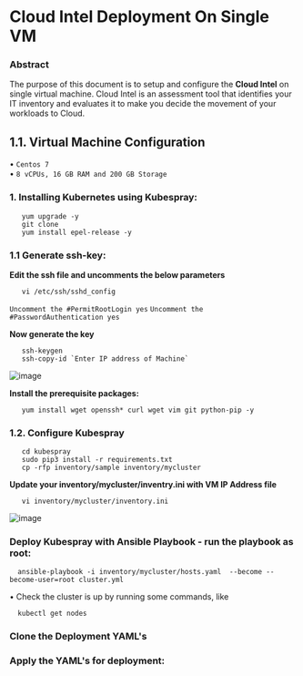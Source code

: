 # Cloud Intel Deployment On Single VM


### Abstract


The purpose of this document is to setup and configure the **Cloud Intel** on single virtual machine. Cloud Intel is an assessment tool that identifies your IT inventory and evaluates it to make you decide the movement of your workloads to Cloud. 

## 1.1. Virtual Machine Configuration


•      ` Centos 7 `                                                                                                                              
•      ` 8 vCPUs, 16 GB RAM and 200 GB Storage `                                                                

### 1. Installing Kubernetes using Kubespray: 
                                                                                   
       yum upgrade -y
       git clone 
       yum install epel-release -y
       
### 1.1 Generate ssh-key:

**Edit the ssh file and uncomments the below parameters**

       vi /etc/ssh/sshd_config
       
`Uncomment the #PermitRootLogin yes`
`Uncomment the  #PasswordAuthentication yes`

**Now generate the key**

       ssh-keygen
       ssh-copy-id `Enter IP address of Machine`
  
   ![image](https://user-images.githubusercontent.com/95343388/151780812-01a8cd61-8151-46aa-b42c-c4da611b272e.png)

       
**Install the prerequisite packages:**

       yum install wget openssh* curl wget vim git python-pip -y

       
### 1.2. Configure Kubespray

       cd kubespray
       sudo pip3 install -r requirements.txt
       cp -rfp inventory/sample inventory/mycluster

**Update your inventory/mycluster/inventry.ini with VM IP Address file**

       vi inventory/mycluster/inventory.ini
       
   ![image](https://user-images.githubusercontent.com/95343388/151781654-6be45601-e6f2-4b82-b968-81e3c5fb880e.png)
   
   

###  Deploy Kubespray with Ansible Playbook - run the playbook as root:
  
      ansible-playbook -i inventory/mycluster/hosts.yaml  --become --become-user=root cluster.yml


• Check the cluster is up by running some commands, like

      kubectl get nodes
      
### Clone the Deployment YAML's

       
### Apply the YAML's for deployment:

      
 
 

